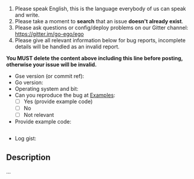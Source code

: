 1. Please speak English, this is the language everybody of us can speak and write.
2. Please take a moment to **search** that an issue **doesn't already exist**.
3. Please ask questions or config/deploy problems on our Gitter channel: https://gitter.im/go-ego/ego
4. Please give all relevant information below for bug reports, incomplete details will be handled as an invalid report.

**You MUST delete the content above including this line before posting, otherwise your issue will be invalid.**

- Gse version (or commit ref):
- Go version:
- Operating system and bit:
- Can you reproduce the bug at [Examples](https://github.com/go-ego/gse/tree/master/examples):
  - [ ] Yes (provide example code)
  - [ ] No
  - [ ] Not relevant
- Provide example code: 

```Go

```
- Log gist:

## Description

...
